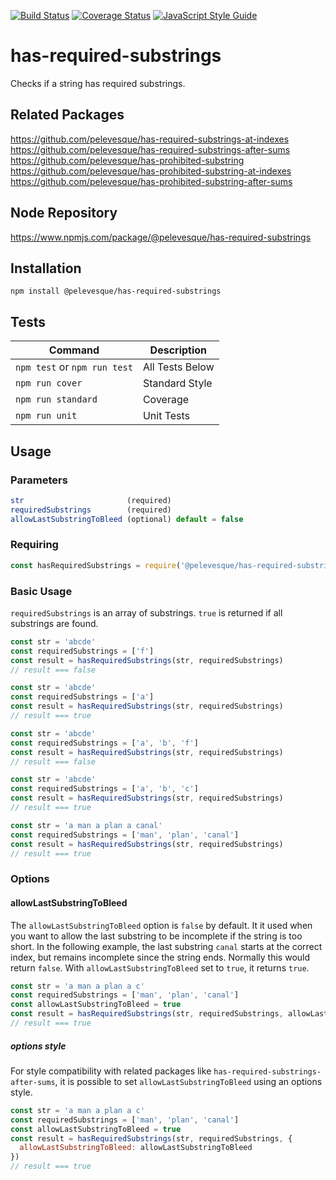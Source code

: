[![Build Status](https://travis-ci.org/pelevesque/has-required-substrings.svg?branch=master)](https://travis-ci.org/pelevesque/has-required-substrings)
[![Coverage Status](https://coveralls.io/repos/github/pelevesque/has-required-substrings/badge.svg?branch=master)](https://coveralls.io/github/pelevesque/has-required-substrings?branch=master)
[![JavaScript Style Guide](https://img.shields.io/badge/code_style-standard-brightgreen.svg)](https://standardjs.com)

# has-required-substrings

Checks if a string has required substrings.

## Related Packages

https://github.com/pelevesque/has-required-substrings-at-indexes  
https://github.com/pelevesque/has-required-substrings-after-sums      
https://github.com/pelevesque/has-prohibited-substring   
https://github.com/pelevesque/has-prohibited-substring-at-indexes  
https://github.com/pelevesque/has-prohibited-substring-after-sums  

## Node Repository

https://www.npmjs.com/package/@pelevesque/has-required-substrings

## Installation

`npm install @pelevesque/has-required-substrings`

## Tests

Command                      | Description
---------------------------- | ------------
`npm test` or `npm run test` | All Tests Below
`npm run cover`              | Standard Style
`npm run standard`           | Coverage
`npm run unit`               | Unit Tests

## Usage

### Parameters

```js
str                       (required)
requiredSubstrings        (required)
allowLastSubstringToBleed (optional) default = false
```

### Requiring

```js
const hasRequiredSubstrings = require('@pelevesque/has-required-substrings')
```

### Basic Usage

`requiredSubstrings` is an array of substrings. `true` is returned if all
substrings are found.

```js
const str = 'abcde'
const requiredSubstrings = ['f']
const result = hasRequiredSubstrings(str, requiredSubstrings)
// result === false
```

```js
const str = 'abcde'
const requiredSubstrings = ['a']
const result = hasRequiredSubstrings(str, requiredSubstrings)
// result === true
```

```js
const str = 'abcde'
const requiredSubstrings = ['a', 'b', 'f']
const result = hasRequiredSubstrings(str, requiredSubstrings)
// result === false
```

```js
const str = 'abcde'
const requiredSubstrings = ['a', 'b', 'c']
const result = hasRequiredSubstrings(str, requiredSubstrings)
// result === true
```

```js
const str = 'a man a plan a canal'
const requiredSubstrings = ['man', 'plan', 'canal']
const result = hasRequiredSubstrings(str, requiredSubstrings)
// result === true
```

### Options

#### allowLastSubstringToBleed

The `allowLastSubstringToBleed` option is `false` by default. It it used when you want
to allow the last substring to be incomplete if the string is too short.
In the following example, the last substring `canal` starts at the correct index,
but remains incomplete since the string ends. Normally this would return `false`.
With `allowLastSubstringToBleed` set to `true`, it returns `true`.

```js
const str = 'a man a plan a c'
const requiredSubstrings = ['man', 'plan', 'canal']
const allowLastSubstringToBleed = true
const result = hasRequiredSubstrings(str, requiredSubstrings, allowLastSubstringToBleed)
// result === true
```

##### options style

For style compatibility with related packages like `has-required-substrings-after-sums`,
it is possible to set `allowLastSubstringToBleed` using an options style.

```js
const str = 'a man a plan a c'
const requiredSubstrings = ['man', 'plan', 'canal']
const allowLastSubstringToBleed = true
const result = hasRequiredSubstrings(str, requiredSubstrings, {
  allowLastSubstringToBleed: allowLastSubstringToBleed
})
// result === true
```
